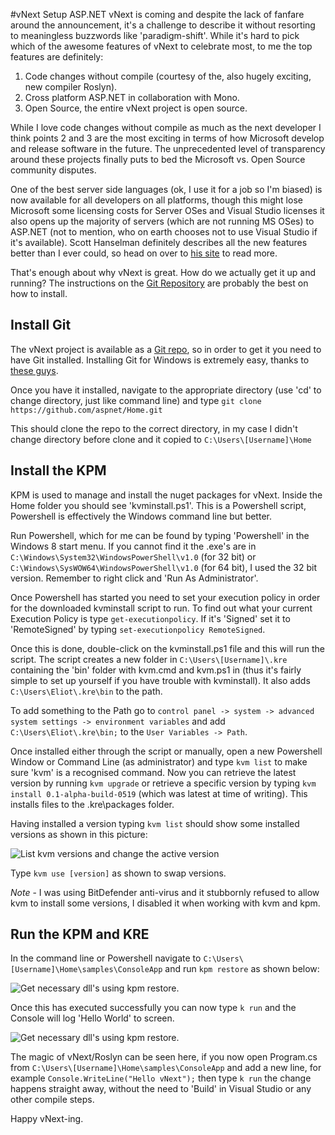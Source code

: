 #vNext Setup
ASP.NET vNext is coming and despite the lack of fanfare around the announcement, it's a challenge to describe it without resorting to meaningless buzzwords like 'paradigm-shift'. 
While it's hard to pick which of the awesome features of vNext to celebrate most, to me the top features are definitely:

1. Code changes without compile (courtesy of the, also hugely exciting, new compiler Roslyn).
2. Cross platform ASP.NET in collaboration with Mono.
3. Open Source, the entire vNext project is open source.

While I love code changes without compile as much as the next developer I think points 2 and 3 are the most exciting in terms of how Microsoft develop and release software in the future. The unprecedented level of transparency around these projects finally puts to bed the
Microsoft vs. Open Source community disputes. 

One of the best server side languages (ok, I use it for a job so I'm biased) is now available for all developers on all platforms, though this might lose Microsoft some licensing costs for Server OSes
and Visual Studio licenses it also opens up the majority of servers (which are not running MS OSes) to ASP.NET (not to mention, who on earth chooses not to use Visual Studio if it's available).
Scott Hanselman definitely describes all the new features better than I ever could, so head on over to [his site][link1] to read more.

That's enough about why vNext is great. How do we actually get it up and running? The instructions on the [Git Repository][link2] are probably the best on how to install.

## Install Git
The vNext project is available as a [Git repo][link3], so in order to get it you need to have Git installed. Installing Git for Windows is extremely easy, thanks to [these guys][link2]. 

Once you have it installed, navigate to the appropriate directory (use 'cd' to change directory, just like command line) and type
```git clone https://github.com/aspnet/Home.git```

This should clone the repo to the correct directory, in my case I didn't change directory before clone and it copied to ```C:\Users\[Username]\Home```

## Install the KPM
KPM is used to manage and install the nuget packages for vNext. Inside the Home folder you should see 'kvminstall.ps1'. This is a Powershell script, Powershell is 
effectively the Windows command line but better. 

Run Powershell, which for me can be found by typing 'Powershell' in the Windows 8 start
menu. If you cannot find it the .exe's are in ```C:\Windows\System32\WindowsPowerShell\v1.0``` (for 32 bit) or ```C:\Windows\SysWOW64\WindowsPowerShell\v1.0```
(for 64 bit), I used the 32 bit version. Remember to right click and 'Run As Administrator'.

Once Powershell has started you need to set your execution policy in order for the downloaded kvminstall script to run. To find out what
your current Execution Policy is type ```get-executionpolicy```. If it's 'Signed' set it to 'RemoteSigned' by typing ```set-executionpolicy RemoteSigned```.

Once this is done, double-click on the kvminstall.ps1 file and this will run the script. The script creates a new folder in ```C:\Users\[Username]\.kre``` containing the
'bin' folder with kvm.cmd and kvm.ps1 in (thus it's fairly simple to set up yourself if you have trouble with kvminstall). It also adds ```C:\Users\Eliot\.kre\bin```
to the path.

To add something to the Path go to ```control panel -> system -> advanced system settings -> environment variables``` and add 
```C:\Users\Eliot\.kre\bin;``` to the ```User Variables -> Path```.

Once installed either through the script or manually, open a new Powershell Window or Command Line (as administrator) and type
```kvm list``` to make sure 'kvm' is a recognised command. Now you can retrieve the latest version by running ```kvm upgrade``` or retrieve a specific
version by typing ```kvm install 0.1-alpha-build-0519``` (which was latest at time of writing). This installs files to the .kre\packages folder.

Having installed a version typing ```kvm list``` should show some installed versions as shown in this picture:

<img src = "/images/vNext/kvmList.png" alt = "List kvm versions and change the active version"/>

Type ```kvm use [version]``` as shown to swap versions.

*Note* -
I was using BitDefender anti-virus and it stubbornly refused to allow kvm to install some versions, I disabled it when working with kvm and kpm.

## Run the KPM and KRE
In the command line or Powershell navigate to ```C:\Users\[Username]\Home\samples\ConsoleApp``` and run ```kpm restore``` as shown below:

<img src = "/images/vNext/kpmRestore.png" alt = "Get necessary dll's using kpm restore."/>

Once this has executed successfully you can now type ```k run``` and the Console will log 'Hello World' to screen.

<img src = "/images/vNext/kRun.png" alt = "Get necessary dll's using kpm restore."/>

The magic of vNext/Roslyn can be seen here, if you now open Program.cs from ```C:\Users\[Username]\Home\samples\ConsoleApp``` and
add a new line, for example ```Console.WriteLine("Hello vNext");``` then type ```k run``` the change happens straight away, without the
need to 'Build' in Visual Studio or any other compile steps.

Happy vNext-ing.

[link1]:http://www.hanselman.com/blog/IntroducingASPNETVNext.aspx
[link2]:http://msysgit.github.io/
[link3]:https://github.com/aspnet/Home